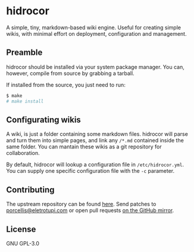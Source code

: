 # hidrocor

A simple, tiny, markdown-based wiki engine. Useful for creating simple wikis,
with minimal effort on deployment, configuration and management.

## Preamble

hidrocor should be installed via your system package manager. You can, however,
compile from source by grabbing a tarball.

If installed from the source, you just need to run:

```sh
$ make
# make install
```

## Configurating wikis

A wiki, is just a folder containing some markdown files. hidrocor will parse and
turn them into simple pages, and link any `/*.md` contained inside the same
folder. You can mantain these wikis as a git repository for collaboration.

By default, hidrocor will lookup a configuration file in `/etc/hidrocor.yml`.
You can supply one specific configuration file with the `-c` parameter.

## Contributing

The upstream repository can be found [here][repo]. Send patches to
[porcellis@eletrotupi.com][mailing-list] or open pull requests [on the GitHub
mirror][github].

## License

GNU GPL-3.0

[repo]: https://git.eletrotupi.com/hidrocor
[mailing-list]: mailto:porcellis@eletrotupi.com
[github]: https://github.com/pedrolucasp/hidrocor

